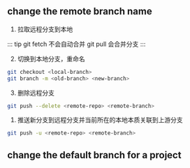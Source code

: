 ## change the remote branch name 

1. 拉取远程分支到本地

::: tip
git fetch 不会自动合并
git pull 会合并分支
:::

2. 切换到本地分支，重命名

```sh
git checkout <local-branch>
git branch -m <old-branch> <new-branch>
``` 

3. 删除远程分支

```sh
git push --delete <remote-repo> <remote-branch>
```

1. 推送新分支到远程分支并当前所在的本地本质关联到上游分支

```sh
git push -u <remote-repo> <remote-branch>
```

## change the default branch for a project


